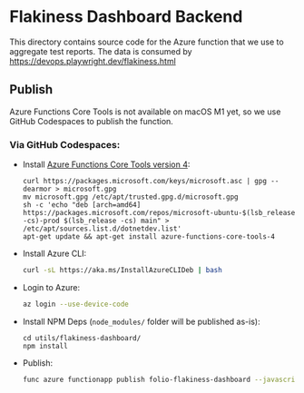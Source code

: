 # Flakiness Dashboard Backend

This directory contains source code for the Azure function that we use to aggregate test reports.
The data is consumed by https://devops.playwright.dev/flakiness.html

## Publish

Azure Functions Core Tools is not available on macOS M1 yet, so we use GitHub Codespaces to publish the function.

### Via GitHub Codespaces:

- Install [Azure Functions Core Tools version 4](https://learn.microsoft.com/en-us/azure/azure-functions/functions-run-local?tabs=linux%2Cisolated-process%2Cnode-v4%2Cpython-v2%2Chttp-trigger%2Ccontainer-apps&pivots=programming-language-javascript):
  ```
  curl https://packages.microsoft.com/keys/microsoft.asc | gpg --dearmor > microsoft.gpg
  mv microsoft.gpg /etc/apt/trusted.gpg.d/microsoft.gpg
  sh -c 'echo "deb [arch=amd64] https://packages.microsoft.com/repos/microsoft-ubuntu-$(lsb_release -cs)-prod $(lsb_release -cs) main" > /etc/apt/sources.list.d/dotnetdev.list'
  apt-get update && apt-get install azure-functions-core-tools-4
  ```
- Install Azure CLI:
  ```bash
  curl -sL https://aka.ms/InstallAzureCLIDeb | bash
  ```
- Login to Azure:
  ```bash
  az login --use-device-code
  ```
- Install NPM Deps (`node_modules/` folder will be published as-is):
  ```
  cd utils/flakiness-dashboard/
  npm install
  ```
- Publish:
  ```bash
  func azure functionapp publish folio-flakiness-dashboard --javascript
  ```
